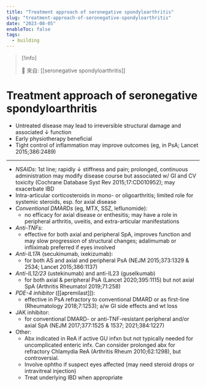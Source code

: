 ```yaml
---
title: "Treatment approach of seronegative spondyloarthritis"
slug: "treatment-approach-of-seronegative-spondyloarthritis"
date: "2023-08-05"
enableToc: false
tags:
  - building
---
```


> [!info]
>
> 🌱 來自: [[seronegative spondyloarthritis]]

# Treatment approach of seronegative spondyloarthritis

- Untreated disease may lead to irreversible structural damage and associated ↓ function
- Early physiotherapy beneficial
- Tight control of inflammation may improve outcomes (eg, in PsA; Lancet 2015;386:2489)

---

- _NSAIDs_: 1st line; rapidly ↓ stiffness and pain; prolonged, continuous administration may modify disease course but associated w/ GI and CV toxicity (Cochrane Database Syst Rev 2015;17:CD010952); may exacerbate IBD
- Intra-articular corticosteroids in mono- or oligoarthritis; limited role for systemic steroids, esp. for axial disease
- _Conventional DMARDs_ (eg, MTX, SSZ, leflunomide):
  - no efficacy for axial disease or enthesitis; may have a role in peripheral arthritis, uveitis, and extra-articular manifestations
- _Anti-TNFs_:
  - effective for both axial and peripheral SpA, improves function and may slow progression of structural changes; adalimumab or infliximab preferred if eyes involved
- _Anti-IL17A_ (secukinumab, ixekizumab):
  - for both AS and axial and peripheral PsA (NEJM 2015;373:1329 & 2534; Lancet 2015;386:1137)
- _Anti-IL12/23_ (ustekinumab) and anti-IL23 (guselkumab)
  - for both axial & peripheral PsA (Lancet 2020;395:1115) but not axial SpA (Arthritis Rheumatol 2019;71:258)
- _PDE-4 inhibitor_ ([[apremilast]]):
  - effective in PsA refractory to conventional DMARD or as first-line (Rheumatology 2018;7:1253); a/w GI side effects and wt loss
- JAK inhibitor:
  - for conventional DMARD- or anti-TNF-resistant peripheral and/or axial SpA (NEJM 2017;377:1525 & 1537; 2021;384:1227)
- Other:
  - Abx indicated in ReA if active GU infxn but not typically needed for uncomplicated enteric infx. Can consider prolonged abx for refractory Chlamydia ReA (Arthritis Rheum 2010;62:1298), but controversial.
  - Involve ophtho if suspect eyes affected (may need steroid drops or intravitreal injection)
  - Treat underlying IBD when appropriate
